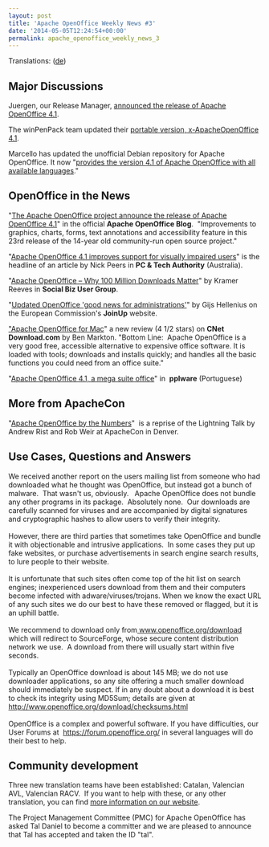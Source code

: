 ```yaml
---
layout: post
title: 'Apache OpenOffice Weekly News #3'
date: '2014-05-05T12:24:54+00:00'
permalink: apache_openoffice_weekly_news_3
---
```

<p>Translations: (<a href="https://cwiki.apache.org/confluence/pages/viewpage.action?pageId=40509513">de</a>) 
</p> 
  <h2> Major Discussions</h2> 
  <p>Juergen, our Release Manager, <a href="http://markmail.org/message/gnxjqtqyxxlzo3he">announced the release of Apache OpenOffice 4.1</a>.</p> 
  <p>The winPenPack team updated their <a href="http://markmail.org/message/oikdeetzc4ntlcgx">portable version, x-ApacheOpenOffice 4.1</a>.</p> 
  <p>Marcello has updated the unofficial Debian repository for Apache OpenOffice. It now &quot;<a href="http://markmail.org/message/l6qn4gcakcfrr7qf">provides the version 4.1 of Apache OpenOffice with all available languages</a>.&quot;</p> 
  <h2 id="OpenOfficeWeeklyNews(collectdraftshere)-OpenOfficeintheNews">OpenOffice in the News</h2> 
  <p>&quot;<a href="https://blogs.apache.org/OOo/entry/the_apache_openoffice_project_announce">The Apache OpenOffice project announce the release of Apache OpenOffice 4.1</a>&quot; in the official <b>Apache OpenOffice Blog</b>.&nbsp;
 &quot;Improvements to graphics, charts, forms, text annotations and 
accessibility feature in this 23rd release of the 14-year old 
community-run open source project.&quot;</p> 
  <p>&quot;<a href="http://www.pcauthority.com.au/News/384226,apache-openoffice-41-improves-support-for-visually-impaired-users.aspx">Apache OpenOffice 4.1 improves support for visually impaired users</a>&quot; is the headline of an article by Nick Peers in <b>PC &amp; Tech Authority</b> (Australia).</p> 
  <p>&quot;<a href="https://www.socialbizug.org/blogs/Kramer/entry/apache_open_office?lang=en_us">Apache OpenOffice – Why 100 Million Downloads Matter</a>&quot; by Kramer Reeves in <b>Social Biz User Group</b>.</p> 
  <p>&quot;<a href="https://joinup.ec.europa.eu/community/news/updated-openoffice-good-news-administrations">Updated OpenOffice 'good news for administrations'</a>&quot; by Gijs Hellenius on the European Commission's <b>JoinUp</b> website.</p> 
  <p><a href="http://download.cnet.com/Apache-OpenOffice/3000-18483_4-10209910.html">&quot;Apache OpenOffice for Mac</a>&quot; a new review (4 1/2 stars) on <b>CNet Download.com</b> by Ben Markton. &quot;Bottom Line: &nbsp;Apache OpenOffice is a very good free, accessible alternative to expensive 
office software. It is loaded with tools; downloads and installs 
quickly; and handles all the basic functions you could need from an 
office suite.&quot;</p> 
  <div style="text-align: left; text-decoration: none;">&quot;<a href="http://pplware.sapo.pt/windows/software/apache-openoffice-4-1-a-mega-suite-office/">Apache OpenOffice 4.1, a mega suite office</a>&quot; in&nbsp; <b>pplware</b> (Portuguese)</div> 
  <h2 id="OpenOfficeWeeklyNews(collectdraftshere)-MorefromApacheCon">More from ApacheCon</h2> 
  <p>&quot;<a href="https://www.youtube.com/watch?v=OAv6Iyryz3c">Apache OpenOffice by the Numbers</a>&quot;&nbsp;&nbsp;is a reprise of the Lightning Talk by Andrew Rist and Rob Weir at ApacheCon in Denver.</p> 
  <h2 id="OpenOfficeWeeklyNews(collectdraftshere)-UseCases,QuestionsandAnswers">Use Cases, Questions and Answers</h2> 
  <p>We
 received another report on the users mailing list from someone who had 
downloaded what he thought was OpenOffice, but instead got a bunch of 
malware.&nbsp; That wasn't us, obviously.&nbsp;&nbsp; Apache OpenOffice does not bundle
 any other programs in its package.&nbsp; Absolutely none.&nbsp; Our downloads are
 carefully scanned for viruses and are accompanied by digital signatures
 and cryptographic hashes to allow users to verify their integrity.<br /><br />However,
 there are third parties that sometimes take OpenOffice and bundle it 
with objectionable and intrusive applications.&nbsp; In some cases they put 
up fake websites, or purchase advertisements in search engine search 
results, to lure people to their website.<br /><br />It is unfortunate that 
such sites often come top of the hit list on search engines; 
inexperienced users download from them and their computers become 
infected with adware/viruses/trojans. When we know the exact URL of any 
such sites we do our best to have these removed or flagged, but it is an
 uphill battle.<br /><br />We recommend to download only from<a href="http://www.openoffice.org/download"> www.openoffice.org/download</a>
 which will redirect to SourceForge, whose secure content distribution 
network we use.&nbsp; A download from there will usually start within five 
seconds.<br /><br />Typically an OpenOffice download is about 145 MB; we do 
not use downloader applications, so any site offering a much smaller 
download should immediately be suspect. If in any doubt about a download
 it is best to check its integrity using MD5Sum; details are given at&nbsp; <a href="http://www.openoffice.org/download/checksums.html">http://www.openoffice.org/download/checksums.html</a><br /><br />OpenOffice is a complex and powerful software. If you have difficulties, our User Forums at&nbsp; <a href="https://forum.openoffice.org/">https://forum.openoffice.org/</a> in several languages will do their best to help.</p> 
  <h2 id="OpenOfficeWeeklyNews(collectdraftshere)-Communitydevelopment">Community development</h2> 
  <p>Three new translation teams have been established: Catalan, Valencian AVL, Valencian RACV.&nbsp; If you want to help with these, or any other translation, you can find <a href="http://openoffice.apache.org/translate.html">more information on our website</a>.<br /></p> 
  <p>The
 Project Management Committee (PMC) for Apache OpenOffice has asked Tal 
Daniel to become a committer and we are pleased to announce that Tal has
 accepted and taken the ID &quot;tal&quot;.</p> 
  <p> </p>
